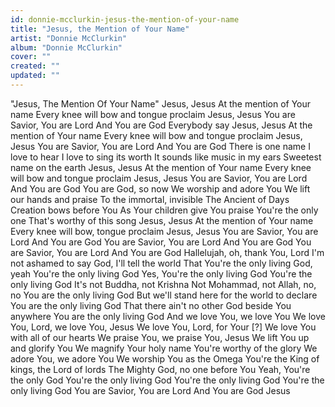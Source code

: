 ```yaml
---
id: donnie-mcclurkin-jesus-the-mention-of-your-name
title: "Jesus, the Mention of Your Name"
artist: "Donnie McClurkin"
album: "Donnie McClurkin"
cover: ""
created: ""
updated: ""
---
```


"Jesus, The Mention Of Your Name"
Jesus, Jesus
At the mention of Your name
Every knee will bow and tongue proclaim
Jesus, Jesus
You are Savior, You are Lord
And You are God
Everybody say
Jesus, Jesus
At the mention of Your name
Every knee will bow and tongue proclaim
Jesus, Jesus
You are Savior, You are Lord
And You are God
There is one name I love to hear
I love to sing its worth
It sounds like music in my ears
Sweetest name on the earth
Jesus, Jesus
At the mention of Your name
Every knee will bow and tongue proclaim
Jesus, Jesus
You are Savior, You are Lord
And You are God
You are God, so now
We worship and adore You
We lift our hands and praise
To the immortal, invisible
The Ancient of Days
Creation bows before You
As Your children give You praise
You're the only one
That's worthy of this song
Jesus, Jesus
At the mention of Your name
Every knee will bow, tongue proclaim
Jesus, Jesus
You are Savior, You are Lord
And You are God
You are Savior, You are Lord
And You are God
You are Savior, You are Lord
And You are God
Hallelujah, oh, thank You, Lord
I'm not ashamed to say
God, I'll tell the world
That You're the only living God, yeah
You're the only living God
Yes, You're the only living God
You're the only living God
It's not Buddha, not Krishna
Not Mohammad, not Allah, no, no
You are the only living God
But we'll stand here for the world to declare
You are the only living God
That there ain't no other God beside You anywhere
You are the only living God
And we love You, we love You
We love You, Lord, we love You, Jesus
We love You, Lord, for Your [?]
We love You with all of our hearts
We praise You, we praise You, Jesus
We lift You up and glorify You
We magnify Your holy name
You're worthy of the glory
We adore You, we adore You
We worship You as the Omega
You're the King of kings, the Lord of lords
The Mighty God, no one before You
Yeah, You're the only God
You're the only living God
You're the only living God
You're the only living God
You are Savior, You are Lord
And You are God
Jesus